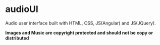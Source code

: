 # audioUI
Audio user interface built with HTML, CSS, JS(Angular) and JS(JQuery).


**Images and Music are copyright protected and should not be copy or distributed**
